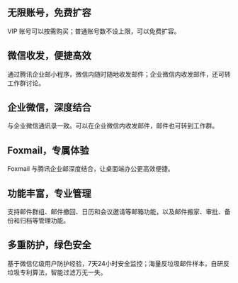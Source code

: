 ## 无限账号，免费扩容
VIP 账号可以按需购买；普通账号数不设上限，可以免费扩容。

## 微信收发，便捷高效
通过腾讯企业邮小程序，微信内随时随地收发邮件；企业微信内收发邮件，还可转工作群讨论。

## 企业微信，深度结合
与企业微信通讯录一致。可以在企业微信内收发邮件，邮件也可转到工作群。

## Foxmail，专属体验
Foxmail 与腾讯企业邮深度结合，让桌面端办公更高效便捷。

## 功能丰富，专业管理
支持邮件群组、邮件撤回、日历和会议邀请等邮箱功能，以及邮件搬家、审批、备份和归档等管理功能。

## 多重防护，绿色安全
基于微信亿级用户防护经验，7天24小时安全监控；海量反垃圾邮件样本，自研反垃圾专利算法，智能过滤万无一失。

